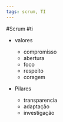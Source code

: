 ```yaml
---
tags: scrum, TI
---
```


#Scrum #ti

- valores
	- compromisso
	- abertura
	- foco
	- respeito
	- coragem

- Pilares
	- transparencia
	- adaptação
	- investigação